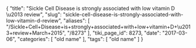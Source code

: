 {
    "title": "Sickle Cell Disease is strongly associated with low vitamin D \u2013 review",
    "slug": "sickle-cell-disease-is-strongly-associated-with-low-vitamin-d-review",
    "aliases": [
        "/Sickle+Cell+Disease+is+strongly+associated+with+low+vitamin+D+\u2013+review+March+2015",
        "/8273"
    ],
    "tiki_page_id": 8273,
    "date": "2017-03-06",
    "categories": [
        "old name"
    ],
    "tags": [
        "old name"
    ]
}